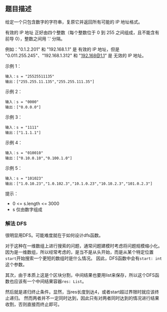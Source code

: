 ## 题目描述
给定一个只包含数字的字符串，复原它并返回所有可能的 IP 地址格式。

有效的 IP 地址 正好由四个整数（每个整数位于 0 到 255 之间组成，且不能含有前导 0），整数之间用 '.' 分隔。

例如："0.1.2.201" 和 "192.168.1.1" 是 有效的 IP 地址，但是 "0.011.255.245"、"192.168.1.312" 和 "192.168@1.1" 是 无效的 IP 地址。

示例 1：
```
输入：s = "25525511135"
输出：["255.255.11.135","255.255.111.35"]
```
示例 2：
```
输入：s = "0000"
输出：["0.0.0.0"]
```
示例 3：
```
输入：s = "1111"
输出：["1.1.1.1"]
```
示例 4：
```
输入：s = "010010"
输出：["0.10.0.10","0.100.1.0"]
```
示例 5：
```
输入：s = "101023"
输出：["1.0.10.23","1.0.102.3","10.1.0.23","10.10.2.3","101.0.2.3"]
```

提示：
- 0 <= s.length <= 3000
- s 仅由数字组成

### 解法 DFS
很明显用DFS。可能难度就在于如何设计dfs函数。

对于这种在一维数组上进行搜索的问题，通常问题建模时考虑将问题规模缩小化。
因为是一维数组，所以经常考虑的，是当不是从头开始，而是从某个特定位置`start`开始搜索一个更短的数组时是什么情况。
因此，DFS函数中会有`start: int`这个参数。

其次，由于本质上这是个区块分割，中间结果也要用list来保存，所以这个DFS函数也应该有一个中间结果容器`res: List`。

然后就是递归终止条件。显然，当res长度到达4，或者start超过界限时就应该终止递归。
然而两者并不一定同时达到，因此只有对两者同时达到的情况进行结果收割，否则直接而终止即可。